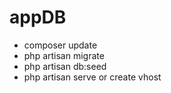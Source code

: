 # appDB

<ul>
<li>composer update</li>
<li>php artisan migrate</li>
<li>php artisan db:seed</li>
<li>php artisan serve or create vhost</li>
</ul>